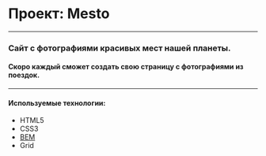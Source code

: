 # Проект: Mesto

___

### Сайт c фотографиями красивых мест нашей планеты.

#### Скоро каждый сможет создать свою страницу с фотографиями из поездок.

___

#### Используемые технологии:

- HTML5
- CSS3
- [BEM](https://ru.bem.info/methodology/quick-start/#%D0%B2%D0%B2%D0%B5%D0%B4%D0%B5%D0%BD%D0%B8%D0%B5)
- Grid
